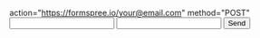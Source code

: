 
action="https://formspree.io/your@email.com"
      method="POST"
    <input type="text" name="name">
    <input type="email" name="_replyto">
    <input type="submit" value="Send">

